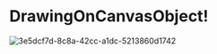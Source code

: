 # DrawingOnCanvasObject!

![3e5dcf7d-8c8a-42cc-a1dc-5213860d1742](https://user-images.githubusercontent.com/110793510/203389142-31e9be4c-f057-4a49-8ebc-4a966af11f05.jpg)
